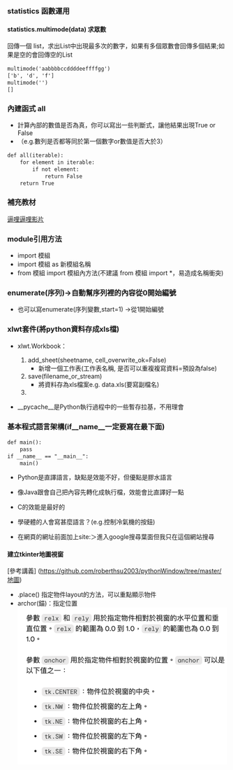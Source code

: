 ### statistics 函數運用
#### statistics.multimode(data) 求眾數
回傳一個 list，求出List中出現最多次的數字，如果有多個眾數會回傳多個結果;如果是空的會回傳空的List
```
multimode('aabbbbccddddeeffffgg')
['b', 'd', 'f']
multimode('')
[]
```

### 內建函式 all
- 計算內部的數值是否為真，你可以寫出一些判斷式，讓他結果出現True or False
- （e.g.數列是否都等同於第一個數字or數值是否大於3）
```
def all(iterable):
    for element in iterable:
        if not element:
            return False
    return True
```

### 補充教材
[逼哩逼哩影片](https://www.bilibili.com/video/BV1LL4y1h7ny/?share_source=copy_web)

### module引用方法
- import 模組
- import 模組 as 新模組名稱
- from 模組 import 模組內方法(不建議 from 模組 import *，易造成名稱衝突)

### enumerate(序列)->自動幫序列裡的內容從0開始編號
- 也可以寫enumerate(序列變數,start=1) ->從1開始編號

### xlwt套件(將python資料存成xls檔)
- xlwt.Workbook：
    1. add_sheet(sheetname, cell_overwrite_ok=False)
        - 新增一個工作表(工作表名稱, 是否可以重複複寫資料=預設為false)
    2. save(filename_or_stream)
        - 將資料存為xls檔案e.g. data.xls(要寫副檔名)
    3. 

- __pycache__是Python執行過程中的一些暫存拉基，不用理會


### 基本程式語言架構(if__name__一定要寫在最下面)
```
def main():
    pass
if __name__ == "__main__":
    main()  
```

- Python是直譯語言，缺點是效能不好，但優點是膠水語言
- 像Java跟會自己把內容先轉化成執行檔，效能會比直譯好一點
- C的效能是最好的
- 學硬體的人會寫甚麼語言？(e.g.控制冷氣機的按鈕)

- 在網頁的網址前面加上site:＞進入google搜尋葉面但我只在這個網站搜尋

#### 建立tkinter地圖視窗
[參考講義] (https://github.com/roberthsu2003/pythonWindow/tree/master/地圖)

- .place() 指定物件layout的方法，可以重點顯示物件
- archor(錨)：指定位置
![Alt text](image.png)